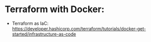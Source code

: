 # Terraform with Docker: 

- Terraform as IaC: https://developer.hashicorp.com/terraform/tutorials/docker-get-started/infrastructure-as-code

